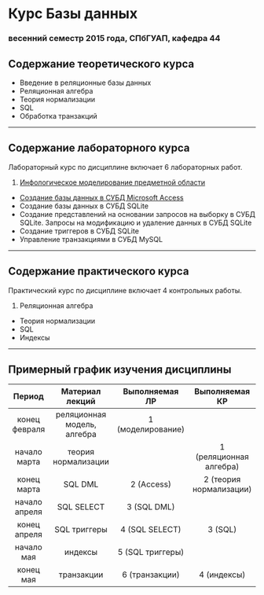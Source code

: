 # Курс Базы данных
### весенний семестр 2015 года, СПбГУАП, кафедра 44

## Содержание теоретического курса

* Введение в реляционные базы данных
* Реляционная алгебра
* Теория нормализации
* SQL
* Обработка транзакций

-----

## Содержание лабораторного курса

Лабораторный курс по дисциплине включает 6 лабораторных работ.

1. [Инфологическое моделирование предметной области](https://github.com/db2015ss/syllabus/blob/master/labwork1.md)
* [Создание базы данных в СУБД Microsoft Access](https://github.com/db2015ss/syllabus/blob/master/labwork2.md)
* Создание базы данных в СУБД SQLite
* Создание представлений на основании запросов на выборку в СУБД SQLite. Запросы на модификацию и удаление данных в СУБД SQLite
* Создание триггеров в СУБД SQLite
* Управление транзакциями в СУБД MySQL

-----

## Содержание практического курса

Практический курс по дисциплине включает 4 контрольных работы.

1. Реляционная алгебра
* Теория нормализации
* SQL
* Индексы

-----

## Примерный график изучения дисциплины

|     Период    |       Материал лекций       |   Выполняемая ЛР  |      Выполняемая КР     |
|:-------------:|:---------------------------:|:-----------------:|:-----------------------:|
| конец февраля | реляционная модель, алгебра | 1 (моделирование) |                         |
| начало марта  | теория нормализации         |                   | 1 (реляционная алгебра) |
| конец марта   | SQL DML                     | 2 (Access)        | 2 (теория нормализации) |
| начало апреля | SQL SELECT                  | 3 (SQL DML)       |                         |
| конец апреля  | SQL триггеры                | 4 (SQL SELECT)    | 3 (SQL)                 |
| начало мая    | индексы                     | 5 (SQL триггеры)  |                         |
| конец мая     | транзакции                  | 6 (транзакции)    | 4 (индексы)             |